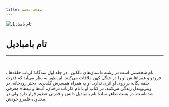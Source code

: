 ```yaml
---
title: صفحه نخست
---
```


![تام بامبادیل](/content/tom-bombadil-and-goldberry.png)

# تام بامبادیل

<hr />
<br />

نام شخصیتی است در رشته داستان‌های تالکین . در جلد اول سه‌گانهٔ ارباب
حلقه‌ها ، فرودو و همراهانش او را در جنگل کهن ملاقات می‌کنند. این‌طور به
نظر می‌آید که قدرت حلقه یگانه بر روی او اثری ندارد. او به همراه همسرش
گلدبری، دختر رودخانه، در ویتی‌ویندل زندگی می‌کنند. در کتاب او با نام
«ارباب درختان، آب‌ها و تپه‌ها» معرفی شده‌است. در پشت ظاهر سادهٔ تام
بامبادیل دانش و قدرتی عظیم قرار دارد ولی در محدوده قلمرو خودش.
